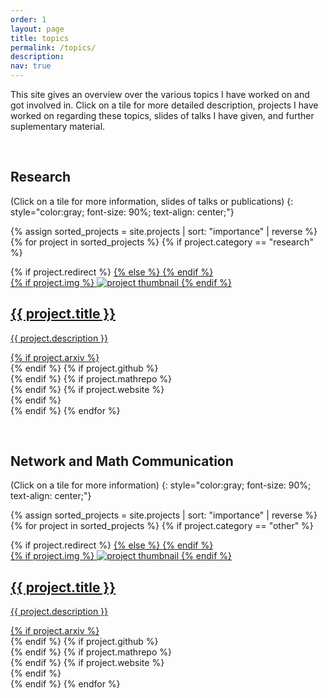 ```yaml
---
order: 1
layout: page
title: topics
permalink: /topics/
description:
nav: true
---
```


This site gives an overview over the various topics I have worked on and got involved in. Click on a tile for more detailed description, projects I have worked on regarding these topics, slides of talks I have given, and further suplementary material.

&nbsp;

## Research ##
(Click on a tile for more information, slides of talks or publications)
{: style="color:gray; font-size: 90%; text-align: center;"}

<div class="projects grid">

  {% assign sorted_projects = site.projects | sort: "importance" | reverse %}
  {% for project in sorted_projects %}
  {% if project.category == "research" %}
  <div class="grid-item">
    {% if project.redirect %}
    <a href="{{ project.redirect }}" target="_blank">
    {% else %}
    <a href="{{ project.url | relative_url }}">
    {% endif %}
      <div class="card hoverable">
        {% if project.img %}
        <img src="{{ project.img | relative_url }}" alt="project thumbnail">
        {% endif %}
        <div class="card-body">
          <h2 class="card-title text-lowercase">{{ project.title }}</h2>
          <p class="card-text">{{ project.description }}</p>
          <div class="row ml-1 mr-1 p-0 icon-wrapper">
            {% if project.arxiv %}
              <div class="icon" data-toggle="tooltip" title="ArXiv Link">
                <a href="{{ project.arxiv }}" target="_blank"><i class="ai ai-arxiv ai"></i></a>
              </div>
            {% endif %}
            {% if project.github %}
              <div class="icon" data-toggle="tooltip" title="Code Repository">
                <a href="{{ project.github }}" target="_blank"><i class="fab fa-github gh-icon"></i></a>
              </div>
            {% endif %}
            {% if project.mathrepo %}
              <div class="icon" data-toggle="tooltip" title="MathRepo Link">
                <a href="{{ project.mathrepo }}" target="_blank"><i class="fas fa-code"></i></a>
              </div>
            {% endif %}
            {% if project.website %}
              <div class="icon" data-toggle="tooltip" title="website">
                <a href="{{ project.website }}" target="_blank"><i class="fas fa-code"></i></a>
              </div>
            {% endif %}
          </div>
        </div>
      </div>
    </a>
  </div>
{% endif %}
{% endfor %}

</div>


&nbsp;  

## Network and Math Communication ##
(Click on a tile for more information)
{: style="color:gray; font-size: 90%; text-align: center;"}

<div class="projects grid">

  {% assign sorted_projects = site.projects | sort: "importance" | reverse %}
  {% for project in sorted_projects %}
  {% if project.category == "other" %}
  <div class="grid-item">
    {% if project.redirect %}
    <a href="{{ project.redirect }}" target="_blank">
    {% else %}
    <a href="{{ project.url | relative_url }}">
    {% endif %}
      <div class="card hoverable">
        {% if project.img %}
        <img src="{{ project.img | relative_url }}" alt="project thumbnail">
        {% endif %}
        <div class="card-body">
          <h2 class="card-title text-lowercase">{{ project.title }}</h2>
          <p class="card-text">{{ project.description }}</p>
          <div class="row ml-1 mr-1 p-0 icon-wrapper">
            {% if project.arxiv %}
              <div class="icon" data-toggle="tooltip" title="ArXiv Link">
                <a href="{{ project.arxiv }}" target="_blank"><i class="ai ai-arxiv ai"></i></a>
              </div>
            {% endif %}
            {% if project.github %}
              <div class="icon" data-toggle="tooltip" title="Code Repository">
                <a href="{{ project.github }}" target="_blank"><i class="fab fa-github gh-icon"></i></a>
              </div>
            {% endif %}
            {% if project.mathrepo %}
              <div class="icon" data-toggle="tooltip" title="MathRepo Link">
                <a href="{{ project.mathrepo }}" target="_blank"><i class="fas fa-code"></i></a>
              </div>
            {% endif %}
            {% if project.website %}
              <div class="icon" data-toggle="tooltip" title="website">
                <a href="{{ project.website }}" target="_blank"><i class="fas fa-code"></i></a>
              </div>
            {% endif %}
          </div>
        </div>
      </div>
    </a>
  </div>
  {% endif %}
{% endfor %}

</div>

